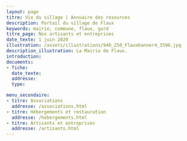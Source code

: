 ```yaml
---
layout: page
titre: Vie du village | Annuaire des resources
description: Portail du village de Flaux
keywords: mairie, commune, flaux, gard
titre_page: Nos artisants et entreprises
date_texte: 1 juin 2020
illustration: /assets/illustrations/940_250_Flauxbanner4_3596.jpg
description_illustration: La Mairie de Flaux.
introduction:
documents:
- fiche: 
  date_texte:
  addresse: 
  type: 

menu_secondaire:
- titre: Associations
  addresse: /associations.html
- titre: Hébergements et restauration
  addresse: /hebergements.html
- titre: Artisants et entreprises
  addresse: /artisants.html
---
```


